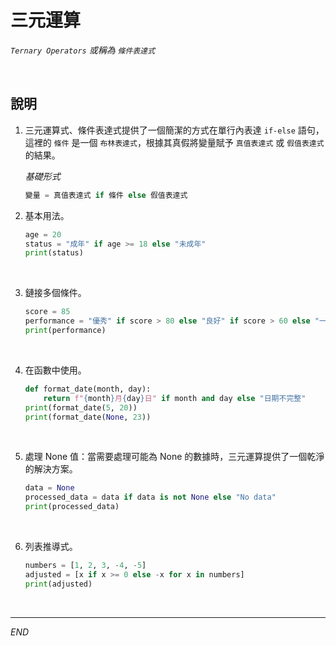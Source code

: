 # 三元運算

_`Ternary Operators` 或稱為 `條件表達式`_

<br>

## 說明

1. 三元運算式、條件表達式提供了一個簡潔的方式在單行內表達 `if-else` 語句，這裡的 `條件` 是一個 `布林表達式`，根據其真假將變量賦予 `真值表達式` 或 `假值表達式` 的結果。

    _基礎形式_
    ```python
    變量 = 真值表達式 if 條件 else 假值表達式
    ```

2. 基本用法。

    ```python
    age = 20
    status = "成年" if age >= 18 else "未成年"
    print(status)
    ```

<br>

3. 鏈接多個條件。

    ```python
    score = 85
    performance = "優秀" if score > 80 else "良好" if score > 60 else "一般"
    print(performance)
    ```

<br>

4. 在函數中使用。

    ```python
    def format_date(month, day):
        return f"{month}月{day}日" if month and day else "日期不完整"
    print(format_date(5, 20))
    print(format_date(None, 23))
    ```

<br>

5. 處理 None 值：當需要處理可能為 None 的數據時，三元運算提供了一個乾淨的解決方案。

    ```python
    data = None
    processed_data = data if data is not None else "No data"
    print(processed_data)
    ```

<br>

6. 列表推導式。

    ```python
    numbers = [1, 2, 3, -4, -5]
    adjusted = [x if x >= 0 else -x for x in numbers]
    print(adjusted)
    ```

<br>

___

_END_